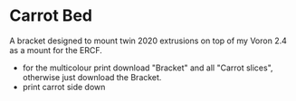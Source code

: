 # Carrot Bed
A bracket designed to mount twin 2020 extrusions on top of my Voron 2.4 as a mount for the ERCF.

- for the multicolour print download "Bracket" and all "Carrot slices", otherwise just download the Bracket.
- print carrot side down
